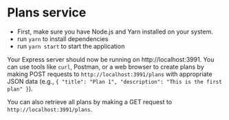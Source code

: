 # Plans service
- First, make sure you have Node.js and Yarn installed on your system.
- run `yarn` to install dependencies
- run `yarn start` to start the application

Your Express server should now be running on http://localhost:3991. You can use tools like `curl`, Postman, or a web browser to create plans by making POST requests to `http://localhost:3991/plans` with appropriate JSON data (e.g., `{ "title": "Plan 1", "description": "This is the first plan" }`).

You can also retrieve all plans by making a GET request to `http://localhost:3991/plans`.
